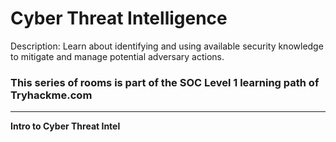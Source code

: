 # Cyber Threat Intelligence

Description: Learn about identifying and using available security knowledge to mitigate and manage potential adversary actions.

### This series of rooms is part of the SOC Level 1 learning path of Tryhackme.com
<hr>

<strong>Intro to Cyber Threat Intel</strong>
